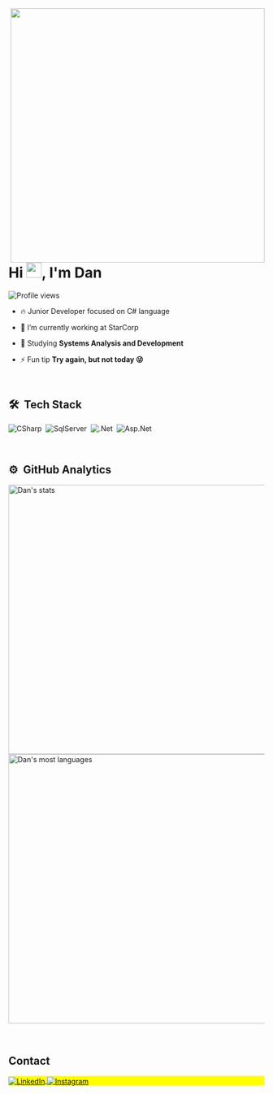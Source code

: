 <img align="right" height="500 em" src="https://raw.githubusercontent.com/gist/DaniloSalvato/f60ab31e8a6e43ea2b9856f3eef92d61/raw/fed5e510eea3ff1427c3231be881c65f511355f2/githubcard.svg"/>
<h1 align="left">Hi <img src="https://raw.githubusercontent.com/kaueMarques/kaueMarques/master/hi.gif" height="30px">, I'm Dan</h1>
<p align="left"> <img src="https://komarev.com/ghpvc/?username=DaniloSalvato&color=yellow" alt="Profile views" /> </p>

- 🔥 Junior Developer focused on C# language

- 🔭 I’m currently working at StarCorp

- 💬 Studying **Systems Analysis and Development**

- ⚡ Fun tip **Try again, but not today 😜**

<br>

## 🛠 &nbsp;Tech Stack

![CSharp](https://img.shields.io/badge/-CSharp-05122A?style=flat&logo=CSharp)&nbsp;
![SqlServer](https://img.shields.io/badge/-SQLserver-05122A?style=flat&logo=SQLserver)&nbsp;
![.Net](https://img.shields.io/badge/-.Net-05122A?style=flat&)&nbsp;
![Asp.Net](https://img.shields.io/badge/-ASP.NET%20-05122A?style=flat&logo=ASPNET)&nbsp;

<br>

## ⚙️ &nbsp;GitHub Analytics

<p align="left">
<img width="530em" src="https://github-readme-stats.vercel.app/api?username=daniloSalvato&show_icons=true&theme=tokyonight" alt="Dan's stats"/>
<img width="530em" src="https://github-readme-stats.vercel.app/api/top-langs/?username=daniloSalvato&layout=compact&theme=tokyonight" alt="Dan's most languages"/>
</p>

<br>

## Contact

<p align="left" style="background:yellow">
<a href="https://www.linkedin.com/in/danilo-salvato/" target="_blank">
  <img align="center" src="https://img.shields.io/badge/-LinkedIn-05122A?style=flat&logo=LinkedIn" alt="LinkedIn"/>
</a>
<a href="https://www.instagram.com/dan.miguel02/" target="_blank">
  <img align="center" src="https://img.shields.io/badge/-Instagram-05122A?style=flat&logo=Instagram" alt="Instagram"/>  
</a>
